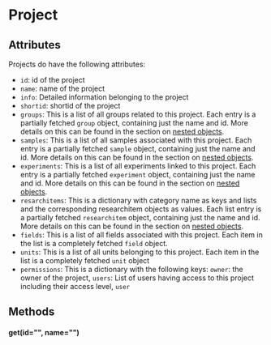 # Project

## Attributes

Projects do have the following attributes:

- `id`: id of the project
- `name`: name of the project
- `info`: Detailed information belonging to the project
- `shortid`: shortid of the project
- `groups`: This is a list of all groups related to this project. Each entry is a partially fetched `group` object,
  containing just the name and id. More details on this can be found in the section
  on [nested objects](../README.md#nested-objects).
- `samples`: This is a list of all samples associated with this project. Each entry is a partially fetched `sample`
  object, containing just the name and id. More details on this can be found in the section
  on [nested objects](../README.md#nested-objects).
- `experiments`: This is a list of all experiments linked to this project. Each entry is a partially
  fetched `experiment` object, containing just the name and id. More details on this can be found in the section
  on [nested objects](../README.md#nested-objects).
- `resarchitems`: This is a dictionary with category name as keys and lists and the corresponding researchitem objects as values. 
  Each list entry is a partially fetched `researchitem` object, containing just the name and id. 
  More details on this can be found in the section on [nested objects](../README.md#nested-objects). 
- `fields`: This is a list of all fields associated with this project. Each item in the list is a completely fetched `field` object.
- `units`: This is a list of all units belonging to this project. Each item in the list is a completely fetched `unit` object
- `permissions`: This is a dictionary with the following keys: `owner`: the owner of the project, `users`: List of 
  users having access to this project including their access level, `user`


## Methods

#### get(id="", name="")